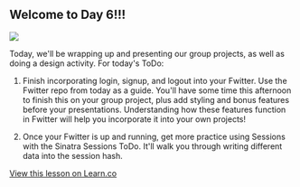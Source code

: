 ## Welcome to Day 6!!!

![](http://weknowmemes.com/wp-content/uploads/2012/05/doggie-tech-support.jpg)

Today, we'll be wrapping up and presenting our group projects, as well as doing a design activity. For today's ToDo: 

1. Finish incorporating login, signup, and logout into your Fwitter. Use the Fwitter repo from today as a guide. You'll have some time this afternoon to finish this on your group project, plus add styling and bonus features before your presentations. Understanding how these features function in Fwitter will help you incorporate it into your own projects! 

2. Once your Fwitter is up and running, get more practice using Sessions with the Sinatra Sessions ToDo. It'll walk you through writing different data into the session hash. 


<a href='https://learn.co/lessons/hs-advanced-software-engineering-day-6-todo' data-visibility='hidden'>View this lesson on Learn.co</a>
